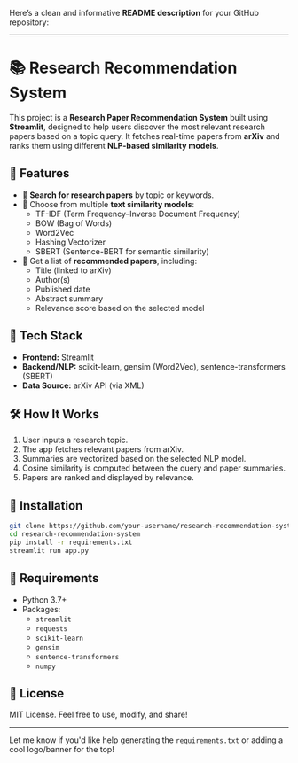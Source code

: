 Here’s a clean and informative **README description** for your GitHub repository:

---

# 📚 Research Recommendation System

This project is a **Research Paper Recommendation System** built using **Streamlit**, designed to help users discover the most relevant research papers based on a topic query. It fetches real-time papers from **arXiv** and ranks them using different **NLP-based similarity models**.

## 🚀 Features

- 🔎 **Search for research papers** by topic or keywords.
- 🧠 Choose from multiple **text similarity models**:
  - TF-IDF (Term Frequency–Inverse Document Frequency)
  - BOW (Bag of Words)
  - Word2Vec
  - Hashing Vectorizer
  - SBERT (Sentence-BERT for semantic similarity)
- 🧾 Get a list of **recommended papers**, including:
  - Title (linked to arXiv)
  - Author(s)
  - Published date
  - Abstract summary
  - Relevance score based on the selected model

## 🧰 Tech Stack

- **Frontend:** Streamlit
- **Backend/NLP:** scikit-learn, gensim (Word2Vec), sentence-transformers (SBERT)
- **Data Source:** arXiv API (via XML)

## 🛠 How It Works

1. User inputs a research topic.
2. The app fetches relevant papers from arXiv.
3. Summaries are vectorized based on the selected NLP model.
4. Cosine similarity is computed between the query and paper summaries.
5. Papers are ranked and displayed by relevance.

## 🔧 Installation

```bash
git clone https://github.com/your-username/research-recommendation-system.git
cd research-recommendation-system
pip install -r requirements.txt
streamlit run app.py
```

## 📌 Requirements

- Python 3.7+
- Packages:
  - `streamlit`
  - `requests`
  - `scikit-learn`
  - `gensim`
  - `sentence-transformers`
  - `numpy`


## 📄 License

MIT License. Feel free to use, modify, and share!

---

Let me know if you'd like help generating the `requirements.txt` or adding a cool logo/banner for the top!
